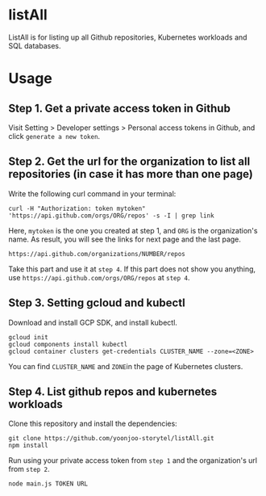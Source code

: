 # listAll

ListAll is for listing up all Github repositories, Kubernetes workloads and SQL databases.

# Usage

## Step 1. Get a private access token in Github
Visit Setting > Developer settings > Personal access tokens in Github, and click `generate a new token`. 

## Step 2. Get the url for the organization to list all repositories (in case it has more than one page)
Write the following curl command in your terminal: 
```
curl -H "Authorization: token mytoken" 'https://api.github.com/orgs/ORG/repos' -s -I | grep link
```
Here, `mytoken` is the one you created at step 1, and `ORG` is the organization's name. As result, you will see the links for next page and the last page. 
```
https://api.github.com/organizations/NUMBER/repos
```
Take this part and use it at `step 4`. If this part does not show you anything, use `https://api.github.com/orgs/ORG/repos` at `step 4`.

## Step 3. Setting gcloud and kubectl
Download and install GCP SDK, and install kubectl.
```
gcloud init
gcloud components install kubectl
gcloud container clusters get-credentials CLUSTER_NAME --zone=<ZONE>
```
You can find `CLUSTER_NAME` and `ZONE`in the page of Kubernetes clusters.

## Step 4. List github repos and kubernetes workloads
Clone this repository and install the dependencies:
```
git clone https://github.com/yoonjoo-storytel/listAll.git
npm install
```
Run using your private access token from `step 1` and the organization's url from `step 2`.
```
node main.js TOKEN URL
```
